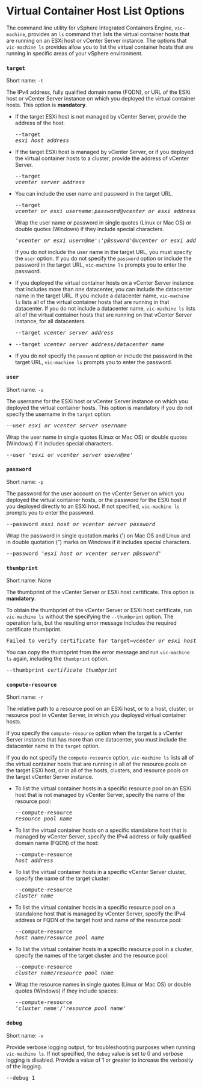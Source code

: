#  Virtual Container Host List Options #

The command line utility for vSphere Integrated Containers Engine, `vic-machine`, provides an `ls` command that lists the virtual container hosts that are running on an ESXi host or vCenter Server instance. The options that `vic-machine ls` provides allow you to list the virtual container hosts that are running in specific areas of your vSphere environment.

### `target` ###

Short name: `-t`

The IPv4 address, fully qualified domain name (FQDN), or URL of the ESXi host or vCenter Server instance on which you deployed the virtual container hosts. This option is **mandatory**.

- If the target ESXi host is not managed by vCenter Server, provide the address of the host.<pre>--target <i>esxi_host_address</i></pre>
- If the target ESXi host is managed by vCenter Server, or if you deployed the virtual container hosts to a cluster, provide the address of vCenter Server.<pre>--target <i>vcenter_server_address</i></pre>
- You can include the user name and password in the target URL. <pre>--target <i>vcenter_or_esxi_username</i>:<i>password</i>@<i>vcenter_or_esxi_address</i></pre>

  Wrap the user name or password in single quotes (Linux or Mac OS) or double quotes (Windows) if they include special characters.<pre>'<i>vcenter_or_esxi_usern@me</i>':'<i>p@ssword</i>'@<i>vcenter_or_esxi_address</i></pre>
  
  If you do not include the user name in the target URL, you must specify the `user` option. If you do not specify the `password` option or include the password in the target URL, `vic-machine ls` prompts you to enter the password.
- If you deployed the virtual container hosts on a vCenter Server instance that includes more than one datacenter, you can include the datacenter name in the target URL. If you include a datacenter name, `vic-machine ls` lists all of the virtual container hosts that are running in that datacenter. If you do not include a datacenter name, `vic-machine ls` lists all of the virtual container hosts that are running on that vCenter Server instance, for all datacenters.<pre>--target <i>vcenter_server_address</i></pre>
- <pre>--target <i>vcenter_server_address</i>/<i>datacenter_name</i></pre>
- If you do not specify the `password` option or include the password in the target URL, `vic-machine ls` prompts you to enter the password.

### `user` ###

Short name: `-u`

The username for the ESXi host or vCenter Server instance on which you deployed the virtual container hosts. This option is mandatory if you do not specify the username in the `target` option.

<pre>--user <i>esxi_or_vcenter_server_username</i></pre>

Wrap the user name in single quotes (Linux or Mac OS) or double quotes (Windows) if it includes special characters.

<pre>--user '<i>esxi_or_vcenter_server_usern@me</i>'</pre>

### `password` ###

Short name: `-p`

The password for the user account on the vCenter Server on which you  deployed the virtual container hosts, or the password for the ESXi host if you deployed directly to an ESXi host. If not specified, `vic-machine ls` prompts you to enter the password.

<pre>--password <i>esxi_host_or_vcenter_server_password</i></pre>

Wrap the password in single quotation marks (') on Mac OS and Linux and in double quotation (") marks on Windows if it includes special characters.

<pre>--password '<i>esxi_host_or_vcenter_server_p@ssword</i>'</pre>

### `thumbprint` ###

Short name: None

The thumbprint of the vCenter Server or ESXi host certificate. This option is **mandatory**. 

To obtain the thumbprint of the vCenter Server or ESXi host certificate, run `vic-machine ls` without the specifying the `--thumbprint` option. The operation fails, but the resulting error message includes the required certificate thumbprint. 

<pre>Failed to verify certificate for target=<i>vcenter_or_esxi_host</i> (thumbprint=<i>thumbprint</i>)
</pre>

You can copy the thumbprint from the error message and run `vic-machine ls` again, including the `thumbprint` option.

<pre>--thumbprint <i>certificate_thumbprint</i></pre>

### `compute-resource` ###

Short name: `-r`

The relative path to a resource pool on an ESXi host, or to a host, cluster, or resource pool in vCenter Server, in which you deployed virtual container hosts. 

If you specify the `compute-resource` option when the target is a vCenter Server instance that has more than one datacenter, you must include the datacenter name in the `target` option.

If you do not specify the `compute-resource` option, `vic-machine ls` lists all of the virtual container hosts that are running in all of the resource pools on the target ESXi host, or in all of the hosts, clusters, and resource pools on the target vCenter Server instance.

* To list the virtual container hosts in a specific resource pool on an ESXi host that is not managed by vCenter Server, specify the name of the resource pool: <pre>--compute-resource  <i>resource_pool_name</i></pre>
* To list the virtual container hosts on a specific standalone host  that is managed by vCenter Server, specify the IPv4 address or fully qualified domain name (FQDN) of the host:<pre>--compute-resource <i>host_address</i></pre>
* To list the virtual container hosts in a specific vCenter Server cluster, specify the name of the target cluster: <pre>--compute-resource <i>cluster_name</i></pre>
* To list the virtual container hosts in a specific resource pool on a standalone host that is managed by vCenter Server, specify the IPv4 address or FQDN of the target host and name of the resource pool:<pre>--compute-resource <i>host_name</i>/<i>resource_pool_name</i></pre>
* To list the virtual container hosts in a specific resource pool in a cluster, specify the names of the target cluster and the resource pool:<pre>--compute-resource <i>cluster_name</i>/<i>resource_pool_name</i></pre>
* Wrap the resource names in single quotes (Linux or Mac OS) or double quotes (Windows) if they include spaces:<pre>--compute-resource '<i>cluster name</i>'/'<i>resource pool name</i>'</pre>

### `debug` ###
Short name: `-v`

Provide verbose logging output, for troubleshooting purposes when running `vic-machine ls`. If not specified, the `debug` value is set to 0 and verbose logging is disabled. Provide a value of 1 or greater to increase the verbosity of the logging.

<pre>--debug 1</pre>